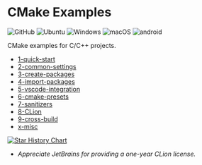 # CMake Examples

<img alt="GitHub" src="https://img.shields.io/github/license/zchrissirhcz/cmake_examples"> ![Ubuntu](https://img.shields.io/badge/Ubuntu-333333?style=flat&logo=ubuntu) ![Windows](https://img.shields.io/badge/Windows-333333?style=flat&logo=windows&logoColor=blue) ![macOS](https://img.shields.io/badge/-macOS-333333?style=flat&logo=apple) ![android](https://img.shields.io/badge/-Android-333333?style=flat&logo=Android)

CMake examples for C/C++ projects.

- [1-quick-start](1-quick-start/README.md)
- [2-common-settings](2-common-settings/README.md)
- [3-create-packages](3-create-packages/README.md)
- [4-import-packages](4-import-packages/README.md)
- [5-vscode-integration](5-vscode-integration/README.md)
- [6-cmake-presets](6-cmake-presets/README.md)
- [7-sanitizers](7-sanitizers/README.md)
- [8-CLion](8-CLion/README.md)
- [9-cross-build](9-cross-build/README.md)
- [x-misc](x-misc/README.md)

[![Star History Chart](https://api.star-history.com/svg?repos=zchrissirhcz/cmake_examples&type=Date)](https://star-history.com/#zchrissirhcz/cmake_examples&Date)

- *Appreciate JetBrains for providing a one-year CLion license.*